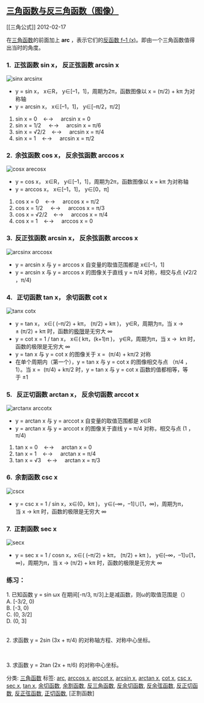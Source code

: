 ## [三角函数与反三角函数（图像）](http://math001.com/inverse_trigonometric_functions/)
[[三角公式]]
2012-02-17

在[三角函数](http://math001.com/trigonometric_function/)的前面加上 **arc** ，表示它们的[反函数 f–1 (x)](http://math001.com/inverse_function/)。即由一个三角函数值得出当时的角度。

### 1\.  正弦函数 sin x， 反正弦函数 arcsin x

![sinx arcsinx](http://math001.com/wp-content/uploads/trigonometry/sin_arcsin.gif "sinx arcsinx")

-   y = sin x， x∈R， y∈\[–1，1\]，周期为2π，函数图像以 x = (π/2) + kπ 为对称轴
-   y = arcsin x， x∈\[–1，1\]， y∈\[–π/2，π/2\]

1.  sin x = 0    ←→     arcsin x = 0
2.  sin x = 1/2     ←→     arcsin x = π/6
3.  sin x = √2/2    ←→     arcsin x = π/4
4.  sin x = 1    ←→     arcsin x = π/2

### 2\.  余弦函数 cos x， 反余弦函数 arccos x

![cosx arecosx](http://math001.com/wp-content/uploads/trigonometry/cos_arecos.gif "cosx arecosx")

-   y = cos x， x∈R， y∈\[–1，1\]，周期为2π，函数图像以 x = kπ 为对称轴
-   y = arccos x， x∈\[–1，1\]， y∈\[0，π\]

1.  cos x = 0    ←→     arccos x = π/2
2.  cos x = 1/2     ←→     arccos x = π/3
3.  cos x = √2/2    ←→     arccos x = π/4
4.  cos x = 1    ←→     arccos x = 0 

### 3\.  反正弦函数 arcsin x， 反余弦函数 arccos x

![arcsinx arccosx](http://math001.com/wp-content/uploads/trigonometry/arcsinx_arccosx.gif "arcsinx arccosx")

-   y = arcsin x 与 y = arccos x 自变量的取值范围都是 x∈\[–1，1\]
-   y = arcsin x 与 y = arccos x 的图像关于直线 y = π/4 对称，相交与点 (√2/2 ，π/4)

### 4\.   正切函数 tan x， 余切函数 cot x

![tanx cotx](http://math001.com/wp-content/uploads/trigonometry/tan_cot.gif "tanx cotx")

-   y = tan x， x∈( (–π/2) + kπ， (π/2) + kπ )， y∈R，周期为π，当 x → ± (π/2) + kπ 时，函数的[极限](http://math001.com/limit_function/)是无穷大 ∞
-   y = cot x = 1 / tan x， x∈( kπ，(k+1)π )， y∈R，周期为π，当 x →  kπ 时，函数的极限是无穷大 ∞
-   y = tan x 与 y = cot x 的图像关于 x =  (π/4) + kπ/2 对称
-   在单个周期内（第一个），y = tan x 与 y = cot x 的图像相交与点 （π/4 ，1）。当 x =  (π/4) + kπ/2 时，y = tan x 与 y = cot x 函数的值都相等，等于 ±1

### 5\.   反正切函数 arctan x， 反余切函数 arccot x

![arctanx arccotx](http://math001.com/wp-content/uploads/trigonometry/arctan_arccot.gif "arctanx arccotx")

-   y = arctan x 与 y = arccot x 自变量的取值范围都是 x∈R
-   y = arctan x 与 y = arccot x 的图像关于直线 y = π/4 对称，相交与点 (1 ，π/4)

1.  tan x = 0    ←→     arctan x = 0
2.  tan x = 1    ←→     arctan x = π/4
3.  tan x = √3    ←→     arctan x = π/3

### 6\.  余割函数 csc x

![cscx](http://math001.com/wp-content/uploads/trigonometry/cscx.gif "cscx")

-   y = csc x = 1 / sin x，x∈(0，kπ )， y∈(–∞，–1\]∪\[1，∞)，周期为π，当 x → kπ 时，函数的极限是无穷大 ∞

### 7\.  正割函数 sec x

![secx](http://math001.com/wp-content/uploads/trigonometry/secx.gif "secx")

-   y = sec x = 1 / cosn x，x∈( (–π/2) + kπ， (π/2) + kπ )， y∈(–∞，–1\]∪\[1，∞)，周期为π，当 x → (π/2) + kπ 时，函数的极限是无穷大 ∞

### 练习：

1\. 已知函数 y = sin ωx 在期间\[-π/3, π/3\]上是减函数，则ω的取值范围是（）  
A. \[-3/2, 0)  
B. \[-3, 0)  
C. (0, 3/2\]  
D. (0, 3\]

   
2\. 求函数 y = 2sin (3x + π/4) 的对称轴方程、对称中心坐标。

 

3\. 求函数 y = 2tan (2x + π/6) 的对称中心坐标。

分类: [三角函数](http://math001.com/category/trigonometric/) 标签: [arc](http://math001.com/tag/arc/), [arccos x](http://math001.com/tag/arccos-x/), [arccot x](http://math001.com/tag/arccot-x/), [arcsin x](http://math001.com/tag/arcsin-x/), [arctan x](http://math001.com/tag/arctan-x/), [cot x](http://math001.com/tag/cot-x/), [csc x](http://math001.com/tag/csc-x/), [sec x](http://math001.com/tag/sec-x/), [tan x](http://math001.com/tag/tan-x/), [余切函数](http://math001.com/tag/%e4%bd%99%e5%88%87%e5%87%bd%e6%95%b0/), [余割函数](http://math001.com/tag/%e4%bd%99%e5%89%b2%e5%87%bd%e6%95%b0/), [反三角函数](http://math001.com/tag/%e5%8f%8d%e4%b8%89%e8%a7%92%e5%87%bd%e6%95%b0/), [反余切函数](http://math001.com/tag/%e5%8f%8d%e4%bd%99%e5%88%87%e5%87%bd%e6%95%b0/), [反余弦函数](http://math001.com/tag/%e5%8f%8d%e4%bd%99%e5%bc%a6%e5%87%bd%e6%95%b0/), [反正切函数](http://math001.com/tag/%e5%8f%8d%e6%ad%a3%e5%88%87%e5%87%bd%e6%95%b0/), [反正弦函数](http://math001.com/tag/%e5%8f%8d%e6%ad%a3%e5%bc%a6%e5%87%bd%e6%95%b0/), [正切函数](http://math001.com/tag/%e6%ad%a3%e5%88%87%e5%87%bd%e6%95%b0/), [正割函数]